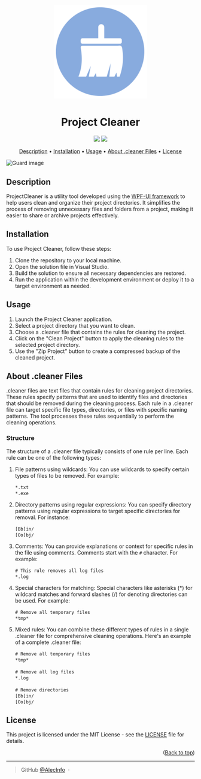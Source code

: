 <a name="readme-top"></a>

<h1 align="center">
  <br>
    <img src="https://github.com/AlecInfo/ProjectCleaner/blob/main/ProjectCleaner/Assets/accessoriessystemcleaner_512.png" alt="Logo" width="250">
  <br>
</h1>

<h1 align="center">Project Cleaner</h1>

<p align="center">
  <a href=""><img src="https://img.shields.io/badge/.NET-512BD4?style=for-the-badge&logo=dotnet&logoColor=white"></a>
  <a href=""><img src="https://img.shields.io/badge/C%23-239120?style=for-the-badge&logo=c-sharp&logoColor=white"></a>
</p>


<p align="center">
  <a href="#description">Description</a> •
  <a href="#installation">Installation</a> •
  <a href="#usage">Usage</a> •
  <a href="#about-cleaner-files">About .cleaner Files</a> •
  <a href="#license">License</a>
</p>

![Guard image](https://github.com/AlecInfo/Investicard-Pro/blob/main/imgs/temporary2.png)

## Description

ProjectCleaner is a utility tool developed using the [WPF-UI framework](https://wpfui.lepo.co/) to help users clean and organize their project directories. It simplifies the process of removing unnecessary files and folders from a project, making it easier to share or archive projects effectively.

## Installation

To use Project Cleaner, follow these steps:

1. Clone the repository to your local machine.
2. Open the solution file in Visual Studio.
3. Build the solution to ensure all necessary dependencies are restored.
4. Run the application within the development environment or deploy it to a target environment as needed.

## Usage

1. Launch the Project Cleaner application.
2. Select a project directory that you want to clean.
3. Choose a .cleaner file that contains the rules for cleaning the project.
4. Click on the "Clean Project" button to apply the cleaning rules to the selected project directory.
5. Use the "Zip Project" button to create a compressed backup of the cleaned project.

## About .cleaner Files

.cleaner files are text files that contain rules for cleaning project directories. These rules specify patterns that are used to identify files and directories that should be removed during the cleaning process. Each rule in a .cleaner file can target specific file types, directories, or files with specific naming patterns. The tool processes these rules sequentially to perform the cleaning operations.

### Structure

The structure of a .cleaner file typically consists of one rule per line. Each rule can be one of the following types:

1. File patterns using wildcards: You can use wildcards to specify certain types of files to be removed. For example:

    ```plaintext
    *.txt
    *.exe
    ```
2. Directory patterns using regular expressions: You can specify directory patterns using regular expressions to target specific directories for removal. For instance:

    ```plaintext
    [Bb]in/
    [Oo]bj/
    ```
3. Comments: You can provide explanations or context for specific rules in the file using comments. Comments start with the `#` character. For example:

    ```plaintext
    # This rule removes all log files
    *.log
    ```
4. Special characters for matching: Special characters like asterisks (*) for wildcard matches and forward slashes (/) for denoting directories can be used. For example:

    ```plaintext
    # Remove all temporary files
    *tmp*
    ```
5. Mixed rules: You can combine these different types of rules in a single .cleaner file for comprehensive cleaning operations. Here's an example of a complete .cleaner file:

    ```plaintext
    # Remove all temporary files
    *tmp*

    # Remove all log files
    *.log

    # Remove directories
    [Bb]in/
    [Oo]bj/
    ```

## License

This project is licensed under the MIT License - see the [LICENSE](LICENSE) file for details.

<p align="right">(<a href="#readme-top">Back to top</a>)</p>

---

> GitHub [@AlecInfo](https://github.com/AlecInfo) &nbsp;&middot;&nbsp;
